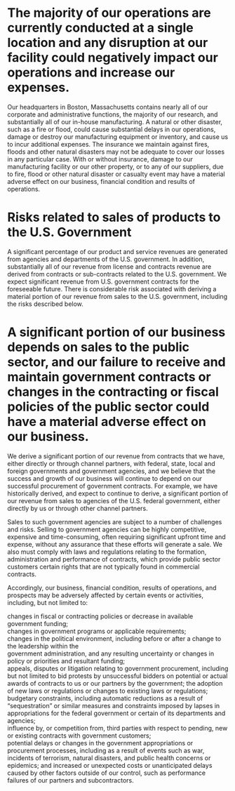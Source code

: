 # The majority of our operations are currently conducted at a single location and any disruption at our facility could negatively impact our operations and increase our expenses.  

Our headquarters in Boston, Massachusetts contains nearly all of our corporate and administrative functions, the majority of our research, and substantially all of our in-house manufacturing. A natural or other disaster, such as a fire or flood, could cause substantial delays in our operations, damage or destroy our manufacturing equipment or inventory, and cause us to incur additional expenses. The insurance we maintain against fires, floods and other natural disasters may not be adequate to cover our losses in any particular case. With or without insurance, damage to our manufacturing facility or our other property, or to any of our suppliers, due to fire, flood or other natural disaster or casualty event may have a material adverse effect on our business, financial condition and results of operations.  

# Risks related to sales of products to the U.S. Government  

A significant percentage of our product and service revenues are generated from agencies and departments of the U.S. government. In addition, substantially all of our revenue from license and contracts revenue are derived from contracts or sub-contracts related to the U.S. government. We expect significant revenue from U.S. government contracts for the foreseeable future. There is considerable risk associated with deriving a material portion of our revenue from sales to the U.S. government, including the risks described below.  

# A significant portion of our business depends on sales to the public sector, and our failure to receive and maintain government contracts or changes in the contracting or fiscal policies of the public sector could have a material adverse effect on our business.  

We derive a significant portion of our revenue from contracts that we have, either directly or through channel partners, with federal, state, local and foreign governments and government agencies, and we believe that the success and growth of our business will continue to depend on our successful procurement of government contracts. For example, we have historically derived, and expect to continue to derive, a significant portion of our revenue from sales to agencies of the U.S. federal government, either directly by us or through other channel partners.  

Sales to such government agencies are subject to a number of challenges and risks. Selling to government agencies can be highly competitive, expensive and time-consuming, often requiring significant upfront time and expense, without any assurance that these efforts will generate a sale. We also must comply with laws and regulations relating to the formation, administration and performance of contracts, which provide public sector customers certain rights that are not typically found in commercial contracts.  

Accordingly, our business, financial condition, results of operations, and prospects may be adversely affected by certain events or activities, including, but not limited to:  

changes in fiscal or contracting policies or decrease in available government funding;   
changes in government programs or applicable requirements;   
changes in the political environment, including before or after a change to the leadership within the   
government administration, and any resulting uncertainty or changes in policy or priorities and resultant funding;   
appeals, disputes or litigation relating to government procurement, including but not limited to bid protests by unsuccessful bidders on potential or actual awards of contracts to us or our partners by the government; the adoption of new laws or regulations or changes to existing laws or regulations;   
budgetary constraints, including automatic reductions as a result of “sequestration” or similar measures and constraints imposed by lapses in appropriations for the federal government or certain of its departments and agencies;   
influence by, or competition from, third parties with respect to pending, new or existing contracts with government customers;   
potential delays or changes in the government appropriations or procurement processes, including as a result of events such as war, incidents of terrorism, natural disasters, and public health concerns or epidemics; and increased or unexpected costs or unanticipated delays caused by other factors outside of our control, such as performance failures of our partners and subcontractors.  